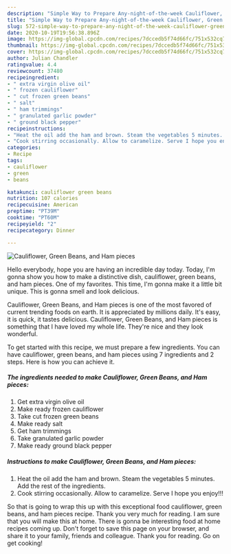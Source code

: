 ```yaml
---
description: "Simple Way to Prepare Any-night-of-the-week Cauliflower, Green Beans, and Ham pieces"
title: "Simple Way to Prepare Any-night-of-the-week Cauliflower, Green Beans, and Ham pieces"
slug: 572-simple-way-to-prepare-any-night-of-the-week-cauliflower-green-beans-and-ham-pieces
date: 2020-10-19T19:56:38.896Z
image: https://img-global.cpcdn.com/recipes/7dccedb5f74d66fc/751x532cq70/cauliflower-green-beans-and-ham-pieces-recipe-main-photo.jpg
thumbnail: https://img-global.cpcdn.com/recipes/7dccedb5f74d66fc/751x532cq70/cauliflower-green-beans-and-ham-pieces-recipe-main-photo.jpg
cover: https://img-global.cpcdn.com/recipes/7dccedb5f74d66fc/751x532cq70/cauliflower-green-beans-and-ham-pieces-recipe-main-photo.jpg
author: Julian Chandler
ratingvalue: 4.4
reviewcount: 37480
recipeingredient:
- " extra virgin olive oil"
- " frozen cauliflower"
- " cut frozen green beans"
- " salt"
- " ham trimmings"
- " granulated garlic powder"
- " ground black pepper"
recipeinstructions:
- "Heat the oil add the ham and brown. Steam the vegetables 5 minutes. Add the rest of the ingredients."
- "Cook stirring occasionally. Allow to caramelize. Serve I hope you enjoy!!!"
categories:
- Recipe
tags:
- cauliflower
- green
- beans

katakunci: cauliflower green beans 
nutrition: 107 calories
recipecuisine: American
preptime: "PT39M"
cooktime: "PT60M"
recipeyield: "2"
recipecategory: Dinner

---
```



![Cauliflower, Green Beans, and Ham pieces](https://img-global.cpcdn.com/recipes/7dccedb5f74d66fc/751x532cq70/cauliflower-green-beans-and-ham-pieces-recipe-main-photo.jpg)

Hello everybody, hope you are having an incredible day today. Today, I'm gonna show you how to make a distinctive dish, cauliflower, green beans, and ham pieces. One of my favorites. This time, I'm gonna make it a little bit unique. This is gonna smell and look delicious.



Cauliflower, Green Beans, and Ham pieces is one of the most favored of current trending foods on earth. It is appreciated by millions daily. It's easy, it is quick, it tastes delicious. Cauliflower, Green Beans, and Ham pieces is something that I have loved my whole life. They're nice and they look wonderful.


To get started with this recipe, we must prepare a few ingredients. You can have cauliflower, green beans, and ham pieces using 7 ingredients and 2 steps. Here is how you can achieve it.

<!--inarticleads1-->

##### The ingredients needed to make Cauliflower, Green Beans, and Ham pieces:

1. Get  extra virgin olive oil
1. Make ready  frozen cauliflower
1. Take  cut frozen green beans
1. Make ready  salt
1. Get  ham trimmings
1. Take  granulated garlic powder
1. Make ready  ground black pepper




<!--inarticleads2-->

##### Instructions to make Cauliflower, Green Beans, and Ham pieces:

1. Heat the oil add the ham and brown. Steam the vegetables 5 minutes. Add the rest of the ingredients.
1. Cook stirring occasionally. Allow to caramelize. Serve I hope you enjoy!!!




So that is going to wrap this up with this exceptional food cauliflower, green beans, and ham pieces recipe. Thank you very much for reading. I am sure that you will make this at home. There is gonna be interesting food at home recipes coming up. Don't forget to save this page on your browser, and share it to your family, friends and colleague. Thank you for reading. Go on get cooking!
